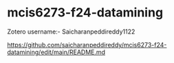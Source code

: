 # mcis6273-f24-datamining

 Zotero username:- Saicharanpeddireddy1122

https://github.com/saicharanpeddireddy/mcis6273-f24-datamining/edit/main/README.md
